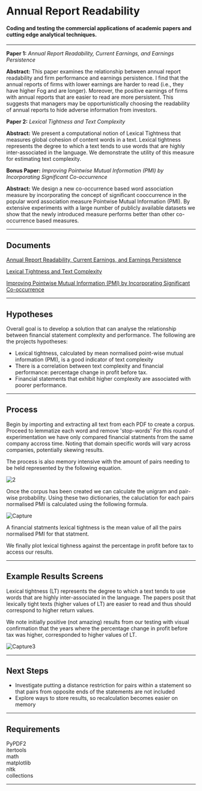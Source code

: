 Annual Report Readability
===================


#### Coding and testing the commercial applications of academic papers and cutting edge analytical techniques.
------------------------------------------------------------------------

**Paper 1:** *Annual Report Readability, Current Earnings, and Earnings Persistence*

**Abstract:** This paper examines the relationship between annual report readability and firm performance and earnings persistence. I find that the annual reports of firms with lower earnings are harder to read (i.e., they have higher Fog and are longer). Moreover, the positive earnings of firms with annual reports that are easier to read are more persistent. This suggests that managers may be opportunistically choosing the readability of annual reports to hide adverse information from investors.

**Paper 2:** *Lexical Tightness and Text Complexity*

**Abstract:** We present a computational notion of Lexical Tightness that measures global cohesion of content words in a text. Lexical tightness represents the degree to which a text tends to use words that are highly inter-associated in the language. We demonstrate the utility of this measure for estimating text complexity.

**Bonus Paper:** *Improving Pointwise Mutual Information (PMI) by Incorporating Significant Co-occurrence*

**Abstract:** We design a new co-occurrence based word association measure by incorporating the concept of significant cooccurrence in the popular word association measure Pointwise Mutual Information (PMI). By extensive experiments with a large number of publicly available datasets we show that the newly introduced measure performs better than other co-occurrence based measures.

----------


Documents
-------------

[Annual Report Readability, Current Earnings, and Earnings Persistence](https://papers.ssrn.com/sol3/papers.cfm?abstract_id=887382)

[Lexical Tightness and Text Complexity](https://www.aclweb.org/anthology/W13-1504.pdf)

[Improving Pointwise Mutual Information (PMI) by Incorporating Significant Co-occurrence](https://arxiv.org/pdf/1307.0596.pdf)


----------


Hypotheses
-------------------
Overall goal is to develop a solution that can analyse the relationship between financial statement complexity and performance. The following are the projects hypotheses:

- Lexical tightness, calculated by mean normalised point-wise mutual information (PMI), is a good indicator of text complexity
- There is a correlation between text complexity and financial performance: percentage change in profit before tax.
- Financial statements that exhibit higher complexity are associated with poorer performance.

----------

Process
-------------
Begin by importing and extracting all text from each PDF to create a corpus. Proceed to lemmatize each word and remove 'stop-words'
For this round of experimentation we have only compared financial statments from the same company accross time. Noting that domain specific words will vary across companies, potentially skewing results. 

The process is also memory intensive with the amount of pairs needing to be held represented by the following equation.

![2](https://user-images.githubusercontent.com/43980002/66722781-86a76f80-ee5d-11e9-9ac2-fe08ce799ef8.PNG)

Once the corpus has been created we can calculate the unigram and pair-wise probability. Using these two dictionaries, the caluclation for each pairs normalised PMI is calculated using the following formula.

![Capture](https://user-images.githubusercontent.com/43980002/66723513-bc505680-ee65-11e9-8dde-384b829c9bd1.JPG)

A financial statments lexical tightness is the mean value of all the pairs normalised PMI for that statment.

We finally plot lexical tighness against the percentage in profit before tax to access our results.


----------


Example Results Screens
--------------------
Lexical tightness (LT) represents the degree to which a text tends to use words that are highly inter-associated in the language. The papers posit that lexically tight texts (higher values of LT) are easier to read and thus should correspond to higher return values.

We note initially positive (not amazing) results from our testing with visual confirmation that the years where the percentage change in profit before tax was higher, corresponded to higher values of LT.

![Capture3](https://user-images.githubusercontent.com/43980002/66723501-99be3d80-ee65-11e9-942c-bdceb00b5b9a.PNG)

----------

Next Steps
--------------------
- Investigate putting a distance restriction for pairs within a statement so that pairs from opposite ends of the statements are not included
- Explore ways to store results, so recalculation becomes easier on memory

----------

Requirements
--------------------
PyPDF2  
itertools  
math  
matplotlib  
nltk  
collections  

----------
